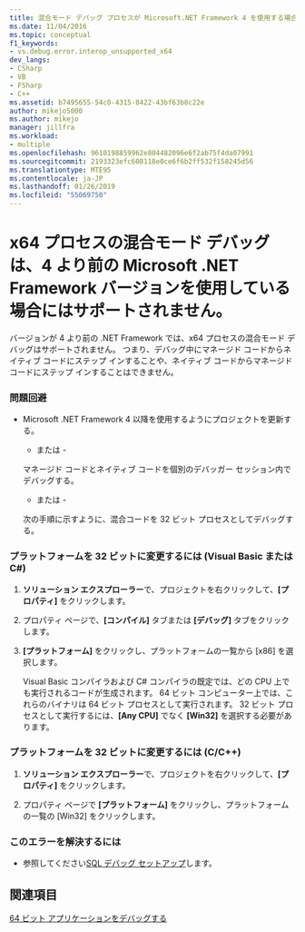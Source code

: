 ```yaml
---
title: 混合モード デバッグ プロセスが Microsoft.NET Framework 4 を使用する場合にのみサポートされている x64 より |Microsoft Docs
ms.date: 11/04/2016
ms.topic: conceptual
f1_keywords:
- vs.debug.error.interop_unsupported_x64
dev_langs:
- CSharp
- VB
- FSharp
- C++
ms.assetid: b7495655-54c0-4315-8422-43bf63b8c22e
author: mikejo5000
ms.author: mikejo
manager: jillfra
ms.workload:
- multiple
ms.openlocfilehash: 9610198859962e804482096e6f2ab75f4da07991
ms.sourcegitcommit: 2193323efc608118e0ce6f6b2ff532f158245d56
ms.translationtype: MTE95
ms.contentlocale: ja-JP
ms.lasthandoff: 01/26/2019
ms.locfileid: "55069750"
---
```

# <a name="mixed-mode-debugging-for-x64-processes-is-only-supported-when-using-microsoftnet-framework-4-or-greater"></a>x64 プロセスの混合モード デバッグは、4 より前の Microsoft .NET Framework バージョンを使用している場合にはサポートされません。
バージョンが 4 より前の .NET Framework では、x64 プロセスの混合モード デバッグはサポートされません。 つまり、デバッグ中にマネージド コードからネイティブ コードにステップ インすることや、ネイティブ コードからマネージド コードにステップ インすることはできません。  
  
### <a name="workarounds"></a>問題回避  
  
-   Microsoft .NET Framework 4 以降を使用するようにプロジェクトを更新する。  
  
     - または -  
  
     マネージド コードとネイティブ コードを個別のデバッガー セッション内でデバッグする。  
  
     - または -  
  
     次の手順に示すように、混合コードを 32 ビット プロセスとしてデバッグする。  
  
### <a name="to-change-the-platform-to-32-bit-visual-basic-or-c"></a>プラットフォームを 32 ビットに変更するには (Visual Basic または C#)  
  
1.  **ソリューション エクスプローラー**で、プロジェクトを右クリックして、**[プロパティ]** をクリックします。  
  
2.  プロパティ ページで、**[コンパイル]** タブまたは **[デバッグ]** タブをクリックします。  
  
3.  **[プラットフォーム]** をクリックし、プラットフォームの一覧から [x86] を選択します。  
  
     Visual Basic コンパイラおよび C# コンパイラの既定では、どの CPU 上でも実行されるコードが生成されます。 64 ビット コンピューター上では、これらのバイナリは 64 ビット プロセスとして実行されます。 32 ビット プロセスとして実行するには、**[Any CPU]** でなく **[Win32]** を選択する必要があります。  
  
### <a name="to-change-the-platform-to-32-bit-cc"></a>プラットフォームを 32 ビットに変更するには (C/C++)  
  
1.  **ソリューション エクスプローラー**で、プロジェクトを右クリックして、**[プロパティ]** をクリックします。  
  
2.  プロパティ ページで **[プラットフォーム]** をクリックし、プラットフォームの一覧の [Win32] をクリックします。  
  
### <a name="to-correct-this-error"></a>このエラーを解決するには  
  
-   参照してください[SQL デバッグ セットアップ](/previous-versions/visualstudio/visual-studio-2010/s4sszxst(v=vs.100))します。  
  
## <a name="see-also"></a>関連項目
 [64 ビット アプリケーションをデバッグする](../debugger/debug-64-bit-applications.md)
